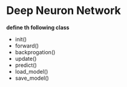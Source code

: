 Deep Neuron Network
========================
<b>define th following class</b>

* init()
* forward()
* backprogation()
* update()
* predict()
* load_model()
* save_model()

